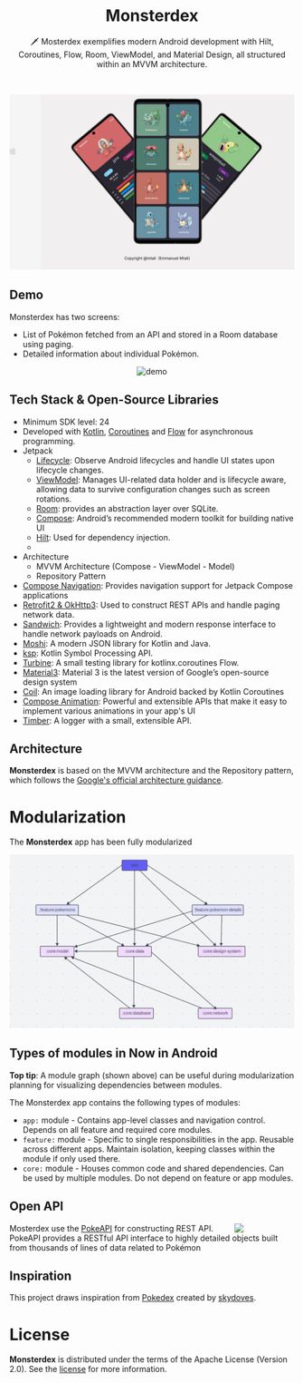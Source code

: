 <h1 align="center">Monsterdex</h1>


<p align="center">  
🗡️ 
Mosterdex exemplifies modern Android development with Hilt, Coroutines, Flow, Room, ViewModel, and Material Design, all structured within an MVVM architecture.
</p>

</br>

<p align="center">
<img src="/previews/landing.png"/>
</p>

## Demo

Monsterdex has two screens:

- List of Pokémon fetched from an API and stored in a Room database using paging.
- Detailed information about individual Pokémon.
<p align="center">
<img src="/previews/demo.gif" width="300" alt="demo"/>
</p>


## Tech Stack & Open-Source Libraries

- Minimum SDK level: 24
- Developed
  with [Kotlin](https://kotlinlang.org/), [Coroutines](https://github.com/Kotlin/kotlinx.coroutines)
  and [Flow](https://kotlin.github.io/kotlinx.coroutines/kotlinx-coroutines-core/kotlinx.coroutines.flow/)
  for asynchronous programming.
- Jetpack
  - [Lifecycle](https://developer.android.com/jetpack/androidx/releases/lifecycle): Observe Android
    lifecycles and handle UI states upon lifecycle changes.
  - [ViewModel](https://developer.android.com/topic/libraries/architecture/viewmodel): Manages
    UI-related data holder and is lifecycle aware, allowing data to survive configuration changes
    such
    as screen rotations.
  - [Room](https://developer.android.com/training/data-storage/room): provides an abstraction layer
    over SQLite.
  - [Compose](https://developer.android.com/jetpack/compose):  Android’s recommended modern toolkit
    for building native UI
  - [Hilt](https://dagger.dev/hilt/): Used for dependency injection.
  -
- Architecture
  - MVVM Architecture (Compose - ViewModel - Model)
  - Repository Pattern
- [Compose Navigation](https://developer.android.com/jetpack/compose/navigation): Provides
  navigation support for Jetpack Compose applications
- [Retrofit2 & OkHttp3](https://github.com/square/retrofit): Used to construct REST APIs and handle
  paging network data.
- [Sandwich](https://github.com/skydoves/Sandwich): Provides a lightweight and modern response
  interface to handle network payloads on Android.
- [Moshi](https://github.com/square/moshi/): A modern JSON library for Kotlin and Java.
- [ksp](https://github.com/google/ksp): Kotlin Symbol Processing API.
- [Turbine](https://github.com/cashapp/turbine): A small testing library for kotlinx.coroutines
  Flow.
- [Material3](https://m3.material.io/): Material 3 is the latest version of Google’s open-source
  design system
- [Coil](https://github.com/coil-kt/coil): An image loading library for Android backed by Kotlin
  Coroutines
- [Compose Animation](https://developer.android.com/jetpack/compose/animation/introduction):
  Powerful and extensible APIs that make it easy to implement various animations in your app's UI
- [Timber](https://github.com/JakeWharton/timber): A logger with a small, extensible API.

## Architecture

**Monsterdex** is based on the MVVM architecture and the Repository pattern, which follows
the [Google's official architecture guidance](https://developer.android.com/topic/architecture).

# Modularization

The **Monsterdex** app has been fully modularized

<p align="center">
<img src="/figure/modularization.png"/>
</p>

## Types of modules in Now in Android

**Top tip**: A module graph (shown above) can be useful during modularization planning for
visualizing dependencies between modules.

The Monsterdex app contains the following types of modules:

* `app:` module - Contains app-level classes and navigation control. Depends on all feature and
  required core modules.
* `feature:` module - Specific to single responsibilities in the app. Reusable across different
  apps. Maintain isolation, keeping classes within the module if only used there.
* `core:` module - Houses common code and shared dependencies. Can be used by multiple modules. Do
  not depend on feature or app modules.

## Open API

<img src="https://user-images.githubusercontent.com/24237865/83422649-d1b1d980-a464-11ea-8c91-a24fdf89cd6b.png" align="right" width="21%"/>

Mosterdex use the [PokeAPI](https://pokeapi.co/) for constructing REST API.<br>
PokeAPI provides a RESTful API interface to highly detailed objects built from thousands of lines of
data related to Pokémon

## Inspiration

This project draws inspiration from [Pokedex](https://github.com/skydoves/Pokedex) created
by [skydoves](https://twitter.com/github_skydoves).

# License

**Monsterdex** is distributed under the terms of the Apache License (Version 2.0). See the
[license](LICENSE) for more information.

